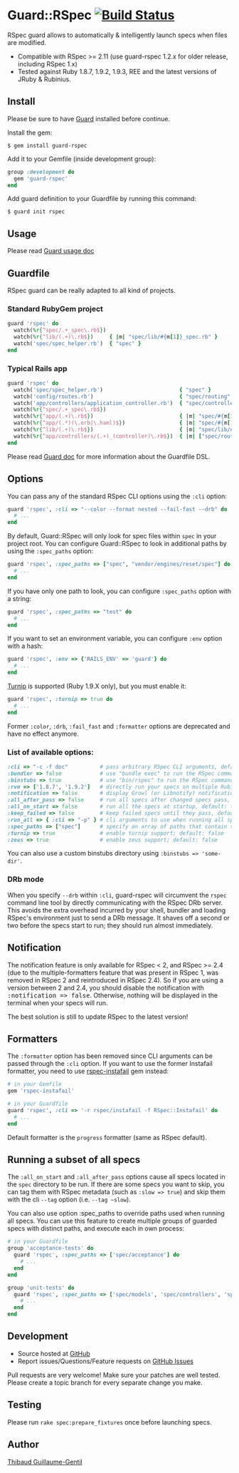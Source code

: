# Guard::RSpec [![Build Status](https://secure.travis-ci.org/guard/guard-rspec.png?branch=master)](http://travis-ci.org/guard/guard-rspec)

RSpec guard allows to automatically & intelligently launch specs when files are modified.

* Compatible with RSpec >= 2.11 (use guard-rspec 1.2.x for older release, including RSpec 1.x)
* Tested against Ruby 1.8.7, 1.9.2, 1.9.3, REE and the latest versions of JRuby & Rubinius.

## Install

Please be sure to have [Guard](https://github.com/guard/guard) installed before continue.

Install the gem:

```
$ gem install guard-rspec
```

Add it to your Gemfile (inside development group):

``` ruby
group :development do
  gem 'guard-rspec'
end
```

Add guard definition to your Guardfile by running this command:

```
$ guard init rspec
```

## Usage

Please read [Guard usage doc](https://github.com/guard/guard#readme)

## Guardfile

RSpec guard can be really adapted to all kind of projects.

### Standard RubyGem project

``` ruby
guard 'rspec' do
  watch(%r{^spec/.+_spec\.rb$})
  watch(%r{^lib/(.+)\.rb$})     { |m| "spec/lib/#{m[1]}_spec.rb" }
  watch('spec/spec_helper.rb')  { "spec" }
end
```

### Typical Rails app

``` ruby
guard 'rspec' do
  watch('spec/spec_helper.rb')                        { "spec" }
  watch('config/routes.rb')                           { "spec/routing" }
  watch('app/controllers/application_controller.rb')  { "spec/controllers" }
  watch(%r{^spec/.+_spec\.rb$})
  watch(%r{^app/(.+)\.rb$})                           { |m| "spec/#{m[1]}_spec.rb" }
  watch(%r{^app/(.*)(\.erb|\.haml)$})                 { |m| "spec/#{m[1]}#{m[2]}_spec.rb" }
  watch(%r{^lib/(.+)\.rb$})                           { |m| "spec/lib/#{m[1]}_spec.rb" }
  watch(%r{^app/controllers/(.+)_(controller)\.rb$})  { |m| ["spec/routing/#{m[1]}_routing_spec.rb", "spec/#{m[2]}s/#{m[1]}_#{m[2]}_spec.rb", "spec/acceptance/#{m[1]}_spec.rb"] }
end
```

Please read [Guard doc](https://github.com/guard/guard#readme) for more information about the Guardfile DSL.

## Options

You can pass any of the standard RSpec CLI options using the `:cli` option:

``` ruby
guard 'rspec', :cli => "--color --format nested --fail-fast --drb" do
  # ...
end
```

By default, Guard::RSpec will only look for spec files within `spec` in your project root. You can configure Guard::RSpec to look in additional paths by using the `:spec_paths` option:

``` ruby
guard 'rspec', :spec_paths => ["spec", "vendor/engines/reset/spec"] do
  # ...
end
```
If you have only one path to look, you can configure `:spec_paths` option with a string:

``` ruby
guard 'rspec', :spec_paths => "test" do
  # ...
end
```
If you want to set an environment variable, you can configure `:env` option with a hash:

``` ruby
guard 'rspec', :env => {'RAILS_ENV' => 'guard'} do
  # ...
end
```
[Turnip](https://github.com/jnicklas/turnip) is supported (Ruby 1.9.X only), but you must enable it:
``` ruby
guard 'rspec', :turnip => true do
  # ...
end
```


Former `:color`, `:drb`, `:fail_fast` and `:formatter` options are deprecated and have no effect anymore.

### List of available options:

``` ruby
:cli => "-c -f doc"          # pass arbitrary RSpec CLI arguments, default: "-f progress"
:bundler => false            # use "bundle exec" to run the RSpec command, default: true
:binstubs => true            # use "bin/rspec" to run the RSpec command (takes precedence over :bundle), default: false
:rvm => ['1.8.7', '1.9.2']   # directly run your specs on multiple Rubies, default: nil
:notification => false       # display Growl (or Libnotify) notification after the specs are done running, default: true
:all_after_pass => false     # run all specs after changed specs pass, default: true
:all_on_start => false       # run all the specs at startup, default: true
:keep_failed => false        # keep failed specs until they pass, default: true
:run_all => { :cli => "-p" } # cli arguments to use when running all specs, default: same as :cli
:spec_paths => ["spec"]      # specify an array of paths that contain spec files
:turnip => true              # enable turnip support; default: false
:zeus => true                # enable zeus support; default: false
```

You can also use a custom binstubs directory using `:binstubs => 'some-dir'`.

### DRb mode

When you specify `--drb` within `:cli`, guard-rspec will circumvent the `rspec` command line tool by
directly communicating with the RSpec DRb server.  This avoids the extra overhead incurred by your
shell, bundler and loading RSpec's environment just to send a DRb message.  It shaves off a
second or two before the specs start to run; they should run almost immediately.


Notification
------------

The notification feature is only available for RSpec < 2, and RSpec >= 2.4 (due to the multiple-formatters feature that was present in RSpec 1, was removed in RSpec 2 and reintroduced in RSpec 2.4). So if you are using a version between 2 and 2.4, you should disable the notification with <tt>:notification => false</tt>. Otherwise, nothing will be displayed in the terminal when your specs will run.

The best solution is still to update RSpec to the latest version!

Formatters
----------

The `:formatter` option has been removed since CLI arguments can be passed through the `:cli` option. If you want to use the former Instafail formatter, you need to use [rspec-instafail](http://rubygems.org/gems/rspec-instafail) gem instead:

``` ruby
# in your Gemfile
gem 'rspec-instafail'

# in your Guardfile
guard 'rspec', :cli => '-r rspec/instafail -f RSpec::Instafail' do
  # ...
end
```

Default formatter is the `progress` formatter (same as RSpec default).

Running a subset of all specs
-----------

The `:all_on_start` and `:all_after_pass` options cause all specs located in the `spec` directory to be run.  If there
are some specs you want to skip, you can tag them with RSpec metadata (such as `:slow => true`)
and skip them with the cli `--tag` option (i.e. `--tag ~slow`).

You can also use option :spec_paths to override paths used when running all specs.
You can use this feature to create multiple groups of guarded specs with distinct paths, and execute each in own process:

``` ruby
# in your Guardfile
group 'acceptance-tests' do
  guard 'rspec', :spec_paths => ['spec/acceptance'] do
    # ...
  end
end

group 'unit-tests' do
  guard 'rspec', :spec_paths => ['spec/models', 'spec/controllers', 'spec/routing'] do
    # ...
  end
end
```


Development
-----------

* Source hosted at [GitHub](https://github.com/guard/guard-rspec)
* Report issues/Questions/Feature requests on [GitHub Issues](https://github.com/guard/guard-rspec/issues)

Pull requests are very welcome! Make sure your patches are well tested. Please create a topic branch for every separate change
you make.

Testing
-------

Please run `rake spec:prepare_fixtures` once before launching specs.

Author
------

[Thibaud Guillaume-Gentil](https://github.com/thibaudgg)

